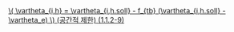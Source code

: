 <a href="/eco2_guide_center/1.%20ECO2%20Logic%20Guide/Hee1_Equation_List.html" class="equation-link" target="_blank" rel="noopener noreferrer">
  \( \vartheta_{i,h} = \vartheta_{i,h.soll} - f_{tb} (\vartheta_{i,h.soll} - \vartheta_e) \)  <span class="note">(공간적 제한)</span> <span class="eq-number">(1.1.2-9)</span>
</a>
